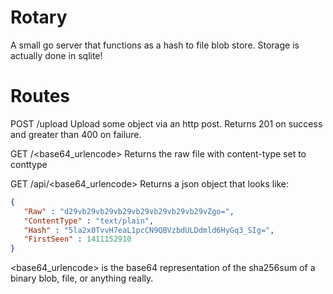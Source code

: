 Rotary
======

A small go server that functions as a hash to file blob store. Storage is actually done in sqlite!


Routes
======

POST /upload
Upload some object via an http post. Returns 201 on success and greater than 400 on failure.

GET /<base64_urlencode> 
Returns the raw file with content-type set to conttype

GET /api/<base64_urlencode>
Returns a json object that looks like:
```json
{
   "Raw" : "d29vb29vb29vb29vb29vb29vb29vb29vZgo=",
   "ContentType" : "text/plain",
   "Hash" : "5la2x0TvvH7eaL1pcCN9QBVzbdULDdmld6HyGq3_SIg=",
   "FirstSeen" : 1411152910
}
```




<base64_urlencode> is the base64 representation of the sha256sum of a binary blob, file, or anything really.

